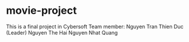 # movie-project
This is a final project in Cybersoft
Team member:
Nguyen Tran Thien Duc (Leader)
Nguyen The Hai
Nguyen Nhat Quang
